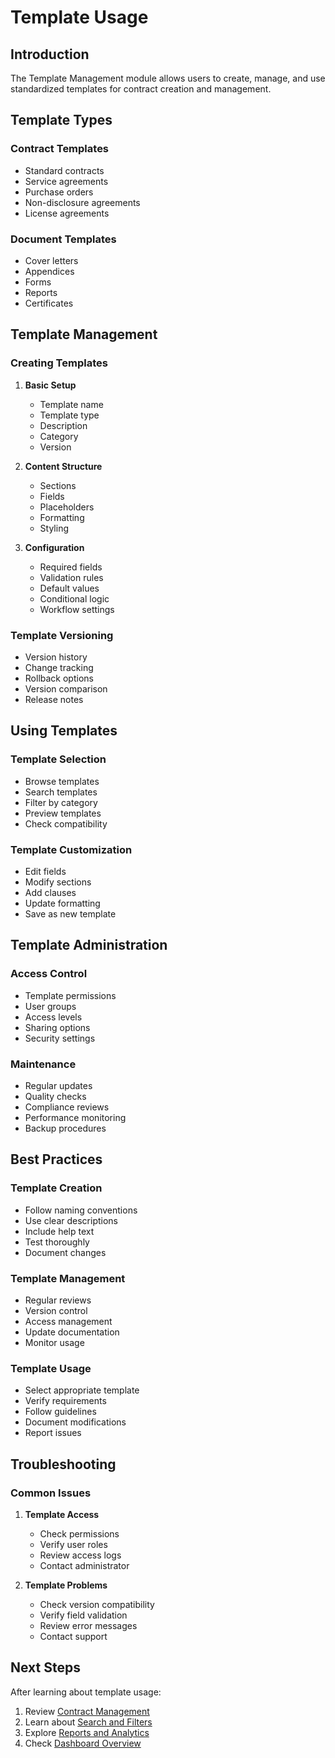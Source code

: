 # Template Usage

## Introduction

The Template Management module allows users to create, manage, and use standardized templates for contract creation and management.

## Template Types

### Contract Templates
- Standard contracts
- Service agreements
- Purchase orders
- Non-disclosure agreements
- License agreements

### Document Templates
- Cover letters
- Appendices
- Forms
- Reports
- Certificates

## Template Management

### Creating Templates
1. **Basic Setup**
   - Template name
   - Template type
   - Description
   - Category
   - Version

2. **Content Structure**
   - Sections
   - Fields
   - Placeholders
   - Formatting
   - Styling

3. **Configuration**
   - Required fields
   - Validation rules
   - Default values
   - Conditional logic
   - Workflow settings

### Template Versioning
- Version history
- Change tracking
- Rollback options
- Version comparison
- Release notes

## Using Templates

### Template Selection
- Browse templates
- Search templates
- Filter by category
- Preview templates
- Check compatibility

### Template Customization
- Edit fields
- Modify sections
- Add clauses
- Update formatting
- Save as new template

## Template Administration

### Access Control
- Template permissions
- User groups
- Access levels
- Sharing options
- Security settings

### Maintenance
- Regular updates
- Quality checks
- Compliance reviews
- Performance monitoring
- Backup procedures

## Best Practices

### Template Creation
- Follow naming conventions
- Use clear descriptions
- Include help text
- Test thoroughly
- Document changes

### Template Management
- Regular reviews
- Version control
- Access management
- Update documentation
- Monitor usage

### Template Usage
- Select appropriate template
- Verify requirements
- Follow guidelines
- Document modifications
- Report issues

## Troubleshooting

### Common Issues
1. **Template Access**
   - Check permissions
   - Verify user roles
   - Review access logs
   - Contact administrator

2. **Template Problems**
   - Check version compatibility
   - Verify field validation
   - Review error messages
   - Contact support

## Next Steps

After learning about template usage:
1. Review [Contract Management](contracts.md)
2. Learn about [Search and Filters](search.md)
3. Explore [Reports and Analytics](reports.md)
4. Check [Dashboard Overview](dashboard.md) 